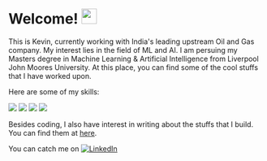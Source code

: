# Welcome! <img src="https://raw.githubusercontent.com/MartinHeinz/MartinHeinz/master/wave.gif" width="30px">

This is Kevin, currently working with India's leading upstream Oil and Gas company. My interest lies in the field of ML and AI. I am persuing my Masters degree in Machine Learning & Artificial Intelligence from Liverpool John Moores University. At this place, you can find some of the cool stuffs that I have worked upon. 

Here are some of my skills:

![](https://img.shields.io/badge/OS-Linux-informational?style=flat&logo=<LOGO_NAME>&logoColor=white&color=2bbc8a)
![](https://img.shields.io/badge/Code-Python-informational?style=flat&logo=<LOGO_NAME>&logoColor=white&color=2bbc8a)
![](https://img.shields.io/badge/Code-Matlab-informational?style=flat&logo=<LOGO_NAME>&logoColor=white&color=2bbc8a)
![](https://img.shields.io/badge/Code-SQL-informational?style=flat&logo=<LOGO_NAME>&logoColor=white&color=2bbc8a)

Besides coding, I also have interest in writing about the stuffs that I build. You can find them at [here](https://akbarikevin.medium.com/).

<!-- Actual text -->

You can catch me on [![LinkedIn][1.2]][1]

<!-- Icons -->

[1.2]: https://raw.githubusercontent.com/MartinHeinz/MartinHeinz/master/linkedin-3-16.png

<!-- Links to your social media accounts -->

[1]: https://www.linkedin.com/in/kevinakbari/
